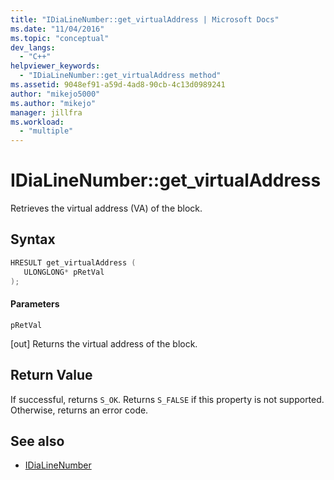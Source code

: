 ```yaml
---
title: "IDiaLineNumber::get_virtualAddress | Microsoft Docs"
ms.date: "11/04/2016"
ms.topic: "conceptual"
dev_langs:
  - "C++"
helpviewer_keywords:
  - "IDiaLineNumber::get_virtualAddress method"
ms.assetid: 9048ef91-a59d-4ad8-90cb-4c13d0989241
author: "mikejo5000"
ms.author: "mikejo"
manager: jillfra
ms.workload:
  - "multiple"
---
```

# IDiaLineNumber::get_virtualAddress
Retrieves the virtual address (VA) of the block.

## Syntax

```C++
HRESULT get_virtualAddress ( 
   ULONGLONG* pRetVal
);
```

#### Parameters
 `pRetVal`

[out] Returns the virtual address of the block.

## Return Value
 If successful, returns `S_OK`. Returns `S_FALSE` if this property is not supported. Otherwise, returns an error code.

## See also
- [IDiaLineNumber](../../debugger/debug-interface-access/idialinenumber.md)
